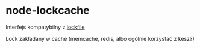 # node-lockcache

Interfejs kompatybilny z [lockfile](https://www.npmjs.com/package/lockfile)

Lock zakładany w cache (memcache, redis, albo ogólnie korzystać z kesz?)
